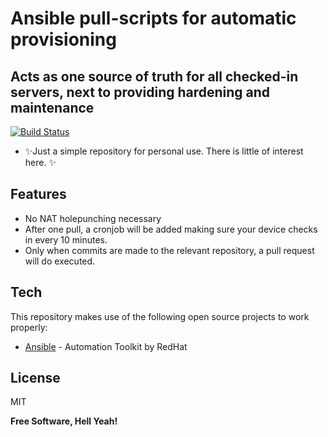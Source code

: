 # Ansible pull-scripts for automatic provisioning
## Acts as one source of truth for all checked-in servers, next to providing hardening and maintenance

[![Build Status](https://travis-ci.org/jlautenbach/ansible-pulls.svg?branch=main)](https://travis-ci.org/joemccann/dillinger)

- ✨Just a simple repository for personal use. There is little of interest here. ✨

## Features

- No NAT holepunching necessary
- After one pull, a cronjob will be added making sure your device checks in every 10 minutes.
- Only when commits are made to the relevant repository, a pull request will do executed.


## Tech

This repository makes use of the following open source projects to work properly:

- [Ansible] - Automation Toolkit by RedHat

## License

MIT

**Free Software, Hell Yeah!**

[//]: # (These are reference links used in the body of this note and get stripped out when the markdown processor does its job. There is no need to format nicely because it shouldn't be seen. Thanks SO - http://stackoverflow.com/questions/4823468/store-comments-in-markdown-syntax)

   [Ansible]: <http://ansible.com>

